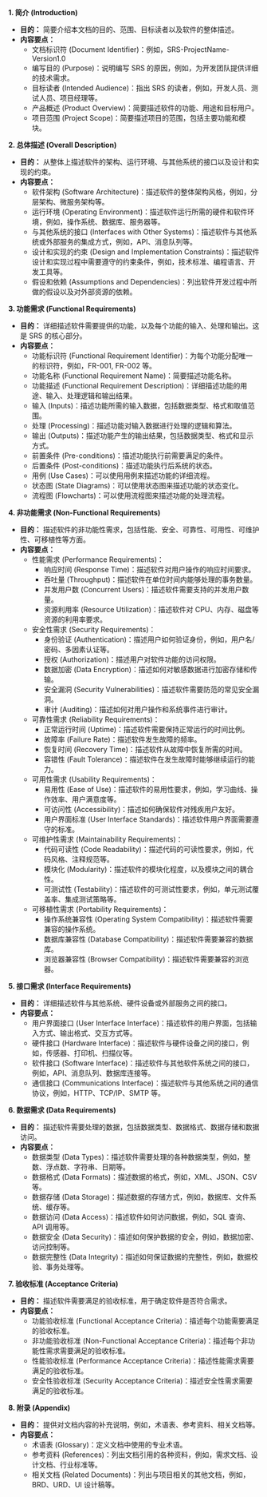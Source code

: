 **1. 简介 (Introduction)**

*   **目的：** 简要介绍本文档的目的、范围、目标读者以及软件的整体描述。
*   **内容要点：**
    *   文档标识符 (Document Identifier)：例如，SRS-ProjectName-Version1.0
    *   编写目的 (Purpose)：说明编写 SRS 的原因，例如，为开发团队提供详细的技术需求。
    *   目标读者 (Intended Audience)：指出 SRS 的读者，例如，开发人员、测试人员、项目经理等。
    *   产品概述 (Product Overview)：简要描述软件的功能、用途和目标用户。
    *   项目范围 (Project Scope)：简要描述项目的范围，包括主要功能和模块。

**2. 总体描述 (Overall Description)**

*   **目的：** 从整体上描述软件的架构、运行环境、与其他系统的接口以及设计和实现的约束。
*   **内容要点：**
    *   软件架构 (Software Architecture)：描述软件的整体架构风格，例如，分层架构、微服务架构等。
    *   运行环境 (Operating Environment)：描述软件运行所需的硬件和软件环境，例如，操作系统、数据库、服务器等。
    *   与其他系统的接口 (Interfaces with Other Systems)：描述软件与其他系统或外部服务的集成方式，例如，API、消息队列等。
    *   设计和实现的约束 (Design and Implementation Constraints)：描述软件设计和实现过程中需要遵守的约束条件，例如，技术标准、编程语言、开发工具等。
    *   假设和依赖 (Assumptions and Dependencies)：列出软件开发过程中所做的假设以及对外部资源的依赖。

**3. 功能需求 (Functional Requirements)**

*   **目的：** 详细描述软件需要提供的功能，以及每个功能的输入、处理和输出。这是 SRS 的核心部分。
*   **内容要点：**
    *   功能标识符 (Functional Requirement Identifier)：为每个功能分配唯一的标识符，例如，FR-001, FR-002 等。
    *   功能名称 (Functional Requirement Name)：简要描述功能名称。
    *   功能描述 (Functional Requirement Description)：详细描述功能的用途、输入、处理逻辑和输出结果。
    *   输入 (Inputs)：描述功能所需的输入数据，包括数据类型、格式和取值范围。
    *   处理 (Processing)：描述功能对输入数据进行处理的逻辑和算法。
    *   输出 (Outputs)：描述功能产生的输出结果，包括数据类型、格式和显示方式。
    *   前置条件 (Pre-conditions)：描述功能执行前需要满足的条件。
    *   后置条件 (Post-conditions)：描述功能执行后系统的状态。
    *   用例 (Use Cases)：可以使用用例来描述功能的详细流程。
    *   状态图 (State Diagrams)：可以使用状态图来描述功能的状态变化。
    *   流程图 (Flowcharts)：可以使用流程图来描述功能的处理流程。

**4. 非功能需求 (Non-Functional Requirements)**

*   **目的：** 描述软件的非功能性需求，包括性能、安全、可靠性、可用性、可维护性、可移植性等方面。
*   **内容要点：**
    *   性能需求 (Performance Requirements)：
        *   响应时间 (Response Time)：描述软件对用户操作的响应时间要求。
        *   吞吐量 (Throughput)：描述软件在单位时间内能够处理的事务数量。
        *   并发用户数 (Concurrent Users)：描述软件需要支持的并发用户数量。
        *   资源利用率 (Resource Utilization)：描述软件对 CPU、内存、磁盘等资源的利用率要求。
    *   安全性需求 (Security Requirements)：
        *   身份验证 (Authentication)：描述用户如何验证身份，例如，用户名/密码、多因素认证等。
        *   授权 (Authorization)：描述用户对软件功能的访问权限。
        *   数据加密 (Data Encryption)：描述如何对敏感数据进行加密存储和传输。
        *   安全漏洞 (Security Vulnerabilities)：描述软件需要防范的常见安全漏洞。
        *   审计 (Auditing)：描述如何对用户操作和系统事件进行审计。
    *   可靠性需求 (Reliability Requirements)：
        *   正常运行时间 (Uptime)：描述软件需要保持正常运行的时间比例。
        *   故障率 (Failure Rate)：描述软件发生故障的频率。
        *   恢复时间 (Recovery Time)：描述软件从故障中恢复所需的时间。
        *   容错性 (Fault Tolerance)：描述软件在发生故障时能够继续运行的能力。
    *   可用性需求 (Usability Requirements)：
        *   易用性 (Ease of Use)：描述软件的易用性要求，例如，学习曲线、操作效率、用户满意度等。
        *   可访问性 (Accessibility)：描述如何确保软件对残疾用户友好。
        *   用户界面标准 (User Interface Standards)：描述软件用户界面需要遵守的标准。
    *   可维护性需求 (Maintainability Requirements)：
        *   代码可读性 (Code Readability)：描述代码的可读性要求，例如，代码风格、注释规范等。
        *   模块化 (Modularity)：描述软件的模块化程度，以及模块之间的耦合性。
        *   可测试性 (Testability)：描述软件的可测试性要求，例如，单元测试覆盖率、集成测试策略等。
    *   可移植性需求 (Portability Requirements)：
        *   操作系统兼容性 (Operating System Compatibility)：描述软件需要兼容的操作系统。
        *   数据库兼容性 (Database Compatibility)：描述软件需要兼容的数据库。
        *   浏览器兼容性 (Browser Compatibility)：描述软件需要兼容的浏览器。

**5. 接口需求 (Interface Requirements)**

*   **目的：** 详细描述软件与其他系统、硬件设备或外部服务之间的接口。
*   **内容要点：**
    *   用户界面接口 (User Interface Interface)：描述软件的用户界面，包括输入方式、输出格式、交互方式等。
    *   硬件接口 (Hardware Interface)：描述软件与硬件设备之间的接口，例如，传感器、打印机、扫描仪等。
    *   软件接口 (Software Interface)：描述软件与其他软件系统之间的接口，例如，API、消息队列、数据库连接等。
    *   通信接口 (Communications Interface)：描述软件与其他系统之间的通信协议，例如，HTTP、TCP/IP、SMTP 等。

**6. 数据需求 (Data Requirements)**

*   **目的：** 描述软件需要处理的数据，包括数据类型、数据格式、数据存储和数据访问。
*   **内容要点：**
    *   数据类型 (Data Types)：描述软件需要处理的各种数据类型，例如，整数、浮点数、字符串、日期等。
    *   数据格式 (Data Formats)：描述数据的格式，例如，XML、JSON、CSV 等。
    *   数据存储 (Data Storage)：描述数据的存储方式，例如，数据库、文件系统、缓存等。
    *   数据访问 (Data Access)：描述软件如何访问数据，例如，SQL 查询、API 调用等。
    *   数据安全 (Data Security)：描述如何保护数据的安全，例如，数据加密、访问控制等。
    *   数据完整性 (Data Integrity)：描述如何保证数据的完整性，例如，数据校验、事务处理等。

**7. 验收标准 (Acceptance Criteria)**

*   **目的：** 描述软件需要满足的验收标准，用于确定软件是否符合需求。
*   **内容要点：**
    *   功能验收标准 (Functional Acceptance Criteria)：描述每个功能需要满足的验收标准。
    *   非功能验收标准 (Non-Functional Acceptance Criteria)：描述每个非功能性需求需要满足的验收标准。
    *   性能验收标准 (Performance Acceptance Criteria)：描述性能需求需要满足的验收标准。
    *   安全性验收标准 (Security Acceptance Criteria)：描述安全性需求需要满足的验收标准。

**8. 附录 (Appendix)**

*   **目的：** 提供对文档内容的补充说明，例如，术语表、参考资料、相关文档等。
*   **内容要点：**
    *   术语表 (Glossary)：定义文档中使用的专业术语。
    *   参考资料 (References)：列出文档引用的各种资料，例如，需求文档、设计文档、行业标准等。
    *   相关文档 (Related Documents)：列出与项目相关的其他文档，例如，BRD、URD、UI 设计稿等。



